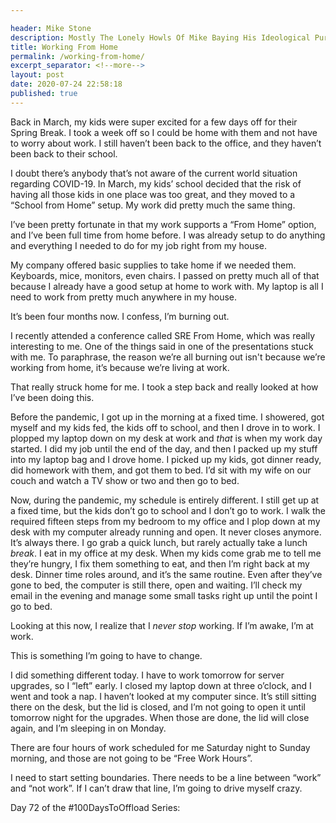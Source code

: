```yaml
---

header: Mike Stone
description: Mostly The Lonely Howls Of Mike Baying His Ideological Purity At The Moon
title: Working From Home
permalink: /working-from-home/
excerpt_separator: <!--more-->
layout: post
date: 2020-07-24 22:58:18
published: true
---
```


Back in March, my kids were super excited for a few days off for their Spring Break. I took a week off so I could be home with them and not have to worry about work. I still haven’t been back to the office, and they haven’t been back to their school.

<!--more-->

I doubt there’s anybody that’s not aware of the current world situation regarding COVID-19. In March, my kids’ school decided that the risk of having all those kids in one place was too great, and they moved to a “School from Home” setup. My work did pretty much the same thing.

I’ve been pretty fortunate in that my work supports a “From Home” option, and I’ve been full time from home before. I was already setup to do anything and everything I needed to do for my job right from my house.

My company offered basic supplies to take home if we needed them. Keyboards, mice, monitors, even chairs. I passed on pretty much all of that because I already have a good setup at home to work with. My laptop is all I need to work from pretty much anywhere in my house.

It’s been four months now. I confess, I’m burning out. 

I recently attended a conference called SRE From Home, which was really interesting to me. One of the things said in one of the presentations stuck with me. To paraphrase, the reason we’re all burning out isn't because we’re working from home, it’s because we’re living at work.

That really struck home for me. I took a step back and really looked at how I’ve been doing this. 

Before the pandemic, I got up in the morning at a fixed time. I showered, got myself and my kids fed, the kids off to school, and then I drove in to work. I plopped my laptop down on my desk at work and *that* is when my work day started. I did my job until the end of the day, and then I packed up my stuff into my laptop bag and I drove home. I picked up my kids, got dinner ready, did homework with them, and got them to bed. I’d sit with my wife on our couch and watch a TV show or two and then go to bed.

Now, during the pandemic, my schedule is entirely different. I still get up at a fixed time, but the kids don’t go to school and I don’t go to work. I walk the required fifteen steps from my bedroom to my office and I plop down at my desk with my computer already running and open. It never closes anymore. It’s always there. I go grab a quick lunch, but rarely actually take a lunch *break*. I eat in my office at my desk. When my kids come grab me to tell me they’re hungry, I fix them something to eat, and then I’m right back at my desk. Dinner time roles around, and it’s the same routine. Even after they’ve gone to bed, the computer is still there, open and waiting. I’ll check my email in the evening and manage some small tasks right up until the point I go to bed.

Looking at this now, I realize that I *never stop* working. If I’m awake, I’m at work.

This is something I’m going to have to change. 

I did something different today. I have to work tomorrow for server upgrades, so I “left” early. I closed my laptop down at three o’clock, and I went and took a nap. I haven’t looked at my computer since. It’s still sitting there on the desk, but the lid is closed, and I’m not going to open it until tomorrow night for the upgrades. When those are done, the lid will close again, and I’m sleeping in on Monday.

There are four hours of work scheduled for me Saturday night to Sunday morning, and those are not going to be “Free Work Hours”. 

I need to start setting boundaries. There needs to be a line between “work” and “not work”. If I can’t draw that line, I’m going to drive myself crazy.

Day 72 of the #100DaysToOffload Series: